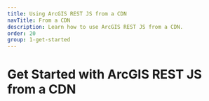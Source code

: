 ```yaml
---
title: Using ArcGIS REST JS from a CDN
navTitle: From a CDN
description: Learn how to use ArcGIS REST JS from a CDN.
order: 20
group: 1-get-started
---
```


# Get Started with ArcGIS REST JS from a CDN
